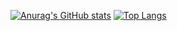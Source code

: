 [![Anurag's GitHub stats](https://github-readme-stats.vercel.app/api?username=Triet1705&theme=radical )](https://github.com/anuraghazra/github-readme-stats)
[![Top Langs](https://github-readme-stats.vercel.app/api/top-langs/?username=Triet1705&theme=radical&layout=compact)](https://github.com/anuraghazra/github-readme-stats)
